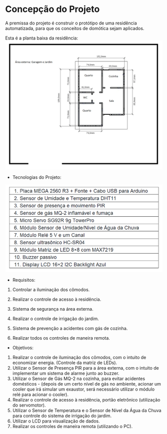 # Concepção do Projeto

A premissa do projeto é construir o protótipo de uma residência automatizada, para que os conceitos de domótica sejam aplicados.

Esta é a planta baixa da residência:
![Planta baixa](./figuras/NOVAplantabaixa.png)

* Tecnologias do Projeto:

![Planta baixa](./figuras/tec.png)


* Requisitos:

1. Controlar a iluminação dos cômodos.

2. Realizar o controle de acesso à residência.

3. Sistema de segurança na área externa.

4. Realizar o controle de irrigação do jardim. 

4. Sistema de prevenção a acidentes com gás de cozinha.

5. Realizar todos os controles de maneira remota.

* Objetivos:

1. Realizar o controle de iluminação dos cômodos, com o intuito de economizar energia. (Controle da matriz de LEDs).
2. Utilizar o Sensor de Presença PIR para a área externa, com o intuito de implementar um sistema de alarme junto ao buzzer.
3. Utilizar o Sensor de Gás MQ-2 na cozinha, para evitar acidentes domésticos - (depois de um certo nível de gás no ambiente, acionar um cooler que irá simular um exaustor, será necessário utilizar o módulo relé para acionar o cooler).
4. Realizar o controle de acesso à residência, portão eletrônico (utilização do servomotor).
5. Utilizar o Sensor de Temperatura e o Sensor de Nível da Água da Chuva para controle do sistema de irrigação do jardim.
6. Utilizar o LCD para visualização de dados.
7. Realizar os controles de maneira remota (utilizando o PC).



